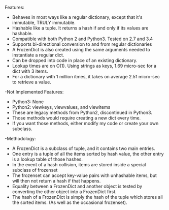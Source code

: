 Features:
- Behaves in most ways like a regular dictionary, except that it's immutable, TRULY immutable.
- Hashable like a tuple.  It returns a hash if and only if its values are hashable.
- Compatible with both Python 2 and Python3.  Tested on 2.7 and 3.4
- Supports bi-directional conversion to and from regular dictionaries
- A FrozenDict is also created using the same arguments needed to instantiate a regular dict. 
- Can be dropped into code in place of an existing dictionary.
- Lookup times are on O(1).  Using strings as keys, 1.69 micro-sec for a dict with 3 items.
- For a dictionary with 1 million itmes, it takes on average 2.51 micro-sec to retrieve a value.

-Not Implemented Features:
- Python3: None
- Python2: viewkeys, viewvalues, and viewitems
- These are legacy methods from Python2, discontinued in Python3.
- Those methods would require creating a new dict every time.
- If you want those methods, either modify my code or create your own subclass.

-Methodology:
- A FrozenDict is a subclass of tuple, and it contains two main entries.
- One entry is a tuple of all the items sorted by hash value, the other entry is a lookup table of those hashes.
- In the event of a hash collision, items are stored inside a special subclass of frozenset
- The frozenset can accept key-value pairs with unhashable items, but will then not return a hash if that happens.
- Equality between a FrozenDict and another object is tested by converting the other object into a FrozenDict first.
- The hash of a FrozenDict is simply the hash of the tuple which stores all the sorted items.  (As well as the occasional frozenset).
